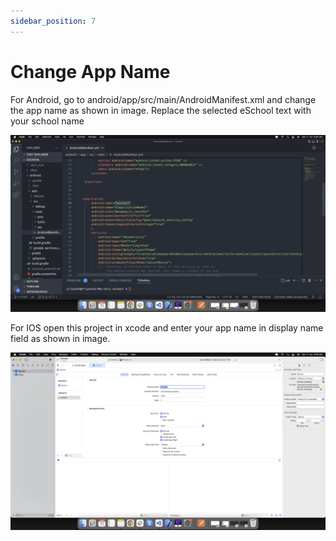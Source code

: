 ```yaml
---
sidebar_position: 7
---
```


# Change App Name

For Android, go to android/app/src/main/AndroidManifest.xml and change the app name as shown in image. Replace the selected eSchool text with your school name

![Android App Name](../static/images/app/androidAppName.png)

For IOS open this project in xcode and enter your app name in display name field as shown in image.

![iOS App Name](../static/images/app/iosAppName.png)